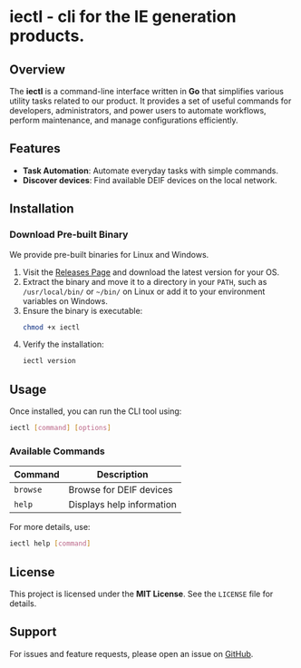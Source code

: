 # iectl - cli for the IE generation products.

## Overview

The **iectl** is a command-line interface written in **Go** that simplifies various utility tasks related to our product. It provides a set of useful commands for developers, administrators, and power users to automate workflows, perform maintenance, and manage configurations efficiently.

## Features

- **Task Automation**: Automate everyday tasks with simple commands.
- **Discover devices**: Find available DEIF devices on the local network.

## Installation

### Download Pre-built Binary

We provide pre-built binaries for Linux and Windows.

1. Visit the [Releases Page](https://github.com/deif/iectl/releases) and download the latest version for your OS.
2. Extract the binary and move it to a directory in your `PATH`, such as `/usr/local/bin/` or `~/bin/` on Linux or add it to your environment variables on Windows.
3. Ensure the binary is executable:
   ```sh
   chmod +x iectl
   ```
4. Verify the installation:
   ```sh
   iectl version
   ```

## Usage

Once installed, you can run the CLI tool using:

```sh
iectl [command] [options]
```

### Available Commands

| Command          | Description                       |
| ---------------- | --------------------------------- |
| `browse`         | Browse for DEIF devices           |
| `help`           | Displays help information         |

For more details, use:

```sh
iectl help [command]
```

## License

This project is licensed under the **MIT License**. See the `LICENSE` file for details.

## Support

For issues and feature requests, please open an issue on [GitHub](https://github.com/deif/iectl/issues).

